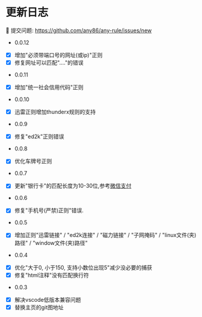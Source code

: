 # 更新日志
🚀 提交问题: https://github.com/any86/any-rule/issues/new

- 0.0.12
- [x] 增加"必须带端口号的网址(或ip)"正则
- [x] 修复网址可以匹配"...."的错误

- 0.0.11
- [x] 增加"统一社会信用代码"正则

- 0.0.10
- [x] 迅雷正则增加thunderx规则的支持

- 0.0.9
- [x] 修复"ed2k"正则错误

- 0.0.8
- [x] 优化车牌号正则

- 0.0.7
- [x] 更新"银行卡"的匹配长度为10-30位,参考[微信支付](https://pay.weixin.qq.com/wiki/doc/api/xiaowei.php?chapter=22_1)

- 0.0.6
- [x] 修复"手机号(严禁)正则"错误.

- 0.0.5
- [x] 增加正则"迅雷链接" / "ed2k连接" / "磁力链接" / "子网掩码" / "linux文件(夹)路径" / "window文件(夹)路径"


- 0.0.4
- [x] 优化"大于0, 小于150, 支持小数位出现5"减少没必要的捕获
- [x] 修复"html注释"没有匹配换行符

- 0.0.3

- [x] 解决vscode低版本兼容问题
- [x] 替换主页的git图地址
